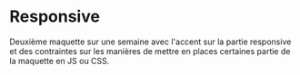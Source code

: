 # Responsive
Deuxième maquette sur une semaine avec l'accent sur la partie responsive et des contraintes sur les manières de mettre en places certaines partie de la maquette en JS ou CSS.
